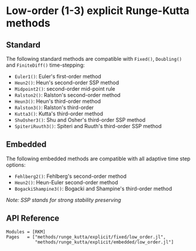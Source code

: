 
# Low-order (1-3) explicit Runge-Kutta methods

## Standard

The following standard methods are compatible with `Fixed()`, `Doubling()` and `FiniteDiff()` time-stepping:

- `Euler1()`: Euler's first-order method
- `Heun2()`: Heun's second-order SSP method
- `Midpoint2()`: second-order mid-point rule
- `Ralston2()`: Ralston's second-order method
- `Heun3()`: Heun's third-order method
- `Ralston3()`: Ralston's third-order
- `Kutta3()`: Kutta's third-order method
- `ShuOsher3()`: Shu and Osher's third-order SSP method
- `SpiteriRuuth3()`: Spiteri and Ruuth's third-order SSP method

## Embedded

The following embedded methods are compatible with all adaptive time step options:

- `Fehlberg2()`: Fehlberg's second-order method
- `Heun2()`: Heun-Euler second-order method
- `BogackiShampine3()`: Bogacki and Shampine's third-order method

*Note: SSP stands for strong stability preserving*

## API Reference

```@autodocs
Modules = [RKM]
Pages   = ["methods/runge_kutta/explicit/fixed/low_order.jl",
           "methods/runge_kutta/explicit/embedded/low_order.jl"]
```